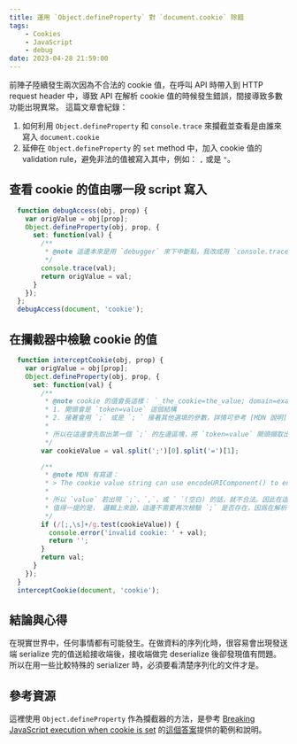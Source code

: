```yaml
---
title: 運用 `Object.defineProperty` 對 `document.cookie` 除錯
tags:
    - Cookies
    - JavaScript
    - debug
date: 2023-04-28 21:59:00
---
```

前陣子陸續發生兩次因為不合法的 cookie 值，在呼叫 API 時帶入到 HTTP request header 中，導致 API 在解析 cookie 值的時候發生錯誤，間接導致多數功能出現異常。
這篇文章會紀錄：
1. 如何利用 `Object.defineProperty` 和 `console.trace` 來攔截並查看是由誰來寫入 `document.cookie`
2. 延伸在 `Object.defineProperty` 的 `set` method 中，加入 cookie 值的 validation rule，避免非法的值被寫入其中，例如： `,` 或是 `"`。

## 查看 cookie 的值由哪一段 script 寫入

``` javascript
  function debugAccess(obj, prop) {
    var origValue = obj[prop];
    Object.defineProperty(obj, prop, {
      set: function(val) {
        /**
         * @note 這邊本來是用 `debugger` 來下中斷點，我改成用 `console.trace` 查看是由哪段 script 執行。
         */
        console.trace(val);
        return origValue = val;
      }
    });
  };
  debugAccess(document, 'cookie');
```

## 在攔截器中檢驗 cookie 的值

``` javascript
  function interceptCookie(obj, prop) {
    var origValue = obj[prop];
    Object.defineProperty(obj, prop, {
      set: function(val) {
        /**
         * @note cookie 的值會長這樣： `_the_cookie=the_value; domain=example.com`
         * 1. 開頭會是 `token=value` 這個結構
         * 2. 接著會用 `;` 或是 `; ` 接著其他選填的參數，詳情可參考 [MDN 說明](https://developer.mozilla.org/en-US/docs/Web/API/Document/cookie#write_a_new_cookie)
         * 
         * 所以在這邊會先取出第一個 `;` 的左邊區塊，將 `token=value` 開頭擷取出來；接著再取出 `=` 右邊的 `value`。
         */
        var cookieValue = val.split(';')[0].split('=')[1];

        /**
         * @note MDN 有寫道：
         * > The cookie value string can use encodeURIComponent() to ensure that the string does not contain any commas, semicolons, or whitespace (which are disallowed in cookie values).
         * 
         * 所以 `value` 若出現 `;`、`,`，或 ` `(空白) 的話，就不合法。因此在這邊用 Regex 檢查是否有包含這三個特殊字元，若有出現任一個的話則返回空值、不讓其寫入。
         * 值得一提的是， 邏輯上來說，這邊不需要再次檢驗 `;` 是否存在，因爲在解析 `cookieValue` 時，取出的值已經不可能包含 `;`了。
         */
        if (/[;,\s]+/g.test(cookieValue)) {
          console.error('invalid cookie: ' + val);
          return '';
        }
        return val;
      }
    });
  }
  interceptCookie(document, 'cookie');
```

## 結論與心得
在現實世界中，任何事情都有可能發生。在做資料的序列化時，很容易會出現發送端 serialize 完的值送給接收端後，接收端做完 deserialize 後卻發現值有問題。所以在用一些比較特殊的 serializer 時，必須要看清楚序列化的文件才是。

## 參考資源
這裡使用 `Object.defineProperty` 作為攔截器的方法，是參考 [Breaking JavaScript execution when cookie is set](https://stackoverflow.com/questions/41245885/breaking-javascript-execution-when-cookie-is-set) 的[這個答案](https://stackoverflow.com/a/48185552/5549151)提供的範例和說明。